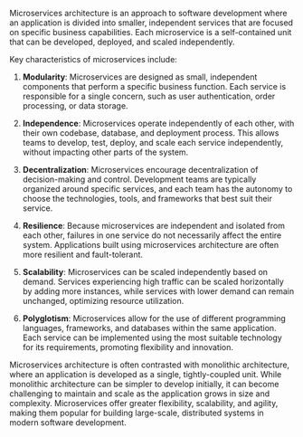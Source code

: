 Microservices architecture is an approach to software development where an application is divided into smaller, independent services that are focused on specific business capabilities. Each microservice is a self-contained unit that can be developed, deployed, and scaled independently. 

Key characteristics of microservices include:

1. **Modularity**: Microservices are designed as small, independent components that perform a specific business function. Each service is responsible for a single concern, such as user authentication, order processing, or data storage.

2. **Independence**: Microservices operate independently of each other, with their own codebase, database, and deployment process. This allows teams to develop, test, deploy, and scale each service independently, without impacting other parts of the system.

3. **Decentralization**: Microservices encourage decentralization of decision-making and control. Development teams are typically organized around specific services, and each team has the autonomy to choose the technologies, tools, and frameworks that best suit their service.

4. **Resilience**: Because microservices are independent and isolated from each other, failures in one service do not necessarily affect the entire system. Applications built using microservices architecture are often more resilient and fault-tolerant.

5. **Scalability**: Microservices can be scaled independently based on demand. Services experiencing high traffic can be scaled horizontally by adding more instances, while services with lower demand can remain unchanged, optimizing resource utilization.

6. **Polyglotism**: Microservices allow for the use of different programming languages, frameworks, and databases within the same application. Each service can be implemented using the most suitable technology for its requirements, promoting flexibility and innovation.

Microservices architecture is often contrasted with monolithic architecture, where an application is developed as a single, tightly-coupled unit. While monolithic architecture can be simpler to develop initially, it can become challenging to maintain and scale as the application grows in size and complexity. Microservices offer greater flexibility, scalability, and agility, making them popular for building large-scale, distributed systems in modern software development.